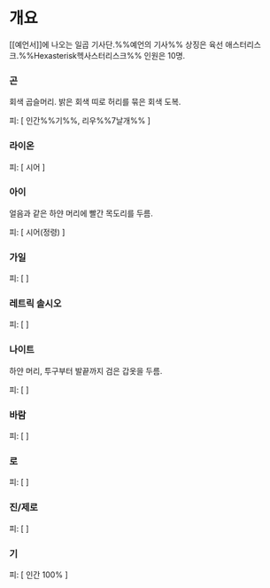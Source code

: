 # 개요
[[예언서]]에 나오는 일곱 기사단.%%예언의 기사%%
상징은 육선 애스터리스크.%%Hexasterisk헥사스터리스크%%
인원은 10명.

### 곤

회색 곱슬머리. 밝은 회색 띠로 허리를 묶은 회색 도복.

피: [ 인간%%기%%, 리우%%7날개%% ]

### 라이온

피: [ 시어 ]

### 아이

얼음과 같은 하얀 머리에 빨간 목도리를 두름.

피: [ 시어(정령) ]

### 가일

피: [  ]

### 레트릭 솔시오

피: [  ]

### 나이트

하얀 머리, 투구부터 발끝까지 검은 갑옷을 두름.

피: [  ]

### 바람

피: [  ]

### 로

피: [  ]

### 진/제로

피: [  ]

### 기

피: [ 인간 100% ]
